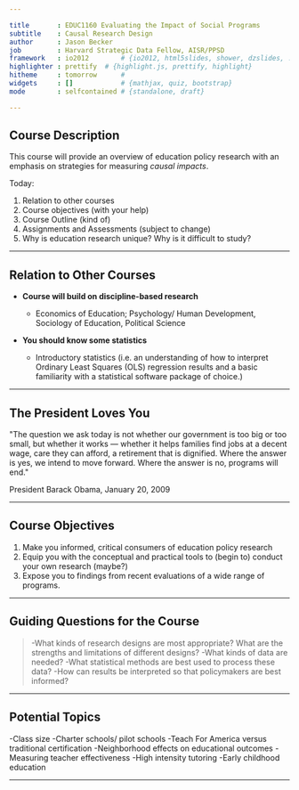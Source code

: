 ```yaml
---

title       : EDUC1160 Evaluating the Impact of Social Programs 
subtitle    : Causal Research Design
author      : Jason Becker
job         : Harvard Strategic Data Fellow, AISR/PPSD
framework   : io2012        # {io2012, html5slides, shower, dzslides, ...}
highlighter : prettify  # {highlight.js, prettify, highlight}
hitheme     : tomorrow      # 
widgets     : []            # {mathjax, quiz, bootstrap}
mode        : selfcontained # {standalone, draft}

---
```


## Course Description

This course will provide an overview of education policy research with an 
emphasis on strategies for measuring *causal impacts*.

Today:

1. Relation to other courses
2. Course objectives (with your help)
3. Course Outline (kind of)
4. Assignments and Assessments (subject to change)
5. Why is education research unique? Why is it difficult to study?

---

## Relation to Other Courses

- **Course will build on discipline-based research**
	- Economics of Education; Psychology/ Human Development, 
	  Sociology of Education, Political Science

- **You should know some statistics**
	- Introductory statistics (i.e. an understanding of how to interpret 
		Ordinary Least Squares (OLS) regression results and a basic familiarity with
		a statistical software package of choice.)

---

## The President Loves You

"The question we ask today is not whether our government is too big or too 
small, but whether it works — whether it helps families find jobs at a decent 
wage, care they can afford, a retirement that is dignified. Where the answer is 
yes, we intend to move forward. Where the answer is no, programs will end."

President Barack Obama, January 20, 2009

---

## Course Objectives

1. Make you informed, critical consumers of education policy research
2. Equip you with the conceptual and practical tools to (begin to) conduct your 
own research (maybe?)
3. Expose you to findings from recent evaluations of a wide range of programs.

---

## Guiding Questions for the Course

>-What kinds of research designs are most appropriate? What are the strengths and limitations of different designs?
>-What kinds of data are needed?
>-What statistical methods are best used to process
these data?
>-How can results be interpreted so that policymakers are best informed?

---

## Potential Topics
-Class size
-Charter schools/ pilot schools
-Teach For America versus traditional certification 
-Neighborhood effects on educational outcomes
-Measuring teacher effectiveness
-High intensity tutoring
-Early childhood education

---
